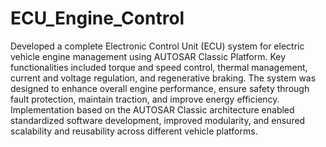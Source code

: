 # ECU_Engine_Control
Developed a complete Electronic Control Unit (ECU) system for electric vehicle engine management using AUTOSAR Classic Platform. Key functionalities included torque and speed control, thermal management, current and voltage regulation, and regenerative braking. The system was designed to enhance overall engine performance, ensure safety through fault protection, maintain traction, and improve energy efficiency. Implementation based on the AUTOSAR Classic architecture enabled standardized software development, improved modularity, and ensured scalability and reusability across different vehicle platforms.
